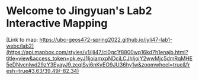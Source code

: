 # Welcome to Jingyuan's Lab2 Interactive Mapping
[Link to map: https://ubc-geos472-spring2022.github.io/jyli47-lab1-webc/lab2](https://api.mapbox.com/styles/v1/jli47/cl0gc1f8800wp16kd7h1enajb.html?title=view&access_token=pk.eyJ1IjoiamxpNDciLCJhIjoiY2wwMjc5dmRqMHE5eDNvcnlwd29zY3EyayJ9.zcqlSyi6nKyEO9JU36hy1w&zoomwheel=true&fresh=true#3.63/39.49/-82.34)

